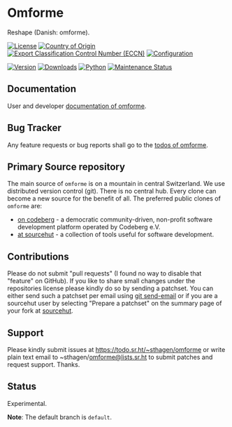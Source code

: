 # Omforme

Reshape (Danish: omforme). 

[![License](https://git.sr.ht/~sthagen/omforme/blob/default/docs/badges/license-spdx-mit.svg)](https://git.sr.ht/~sthagen/omforme/tree/default/item/LICENSE)
[![Country of Origin](https://git.sr.ht/~sthagen/omforme/blob/default/docs/badges/country-of-origin-name-switzerland-neutral.svg)](https://git.sr.ht/~sthagen/omforme/tree/default/item/COUNTRY-OF-ORIGIN)
[![Export Classification Control Number (ECCN)](https://git.sr.ht/~sthagen/omforme/blob/default/docs/badges/export-control-classification-number_eccn-ear99-neutral.svg)](https://git.sr.ht/~sthagen/omforme/tree/default/item/EXPORT-CONTROL-CLASSIFICATION-NUMBER)
[![Configuration](https://git.sr.ht/~sthagen/omforme/blob/default/docs/badges/configuration-sbom.svg)](https://git.sr.ht/~sthagen/omforme/tree/default/item/docs/third-party/README.md)

[![Version](https://git.sr.ht/~sthagen/omforme/blob/default/docs/badges/latest-release.svg)](https://pypi.python.org/pypi/omforme/)
[![Downloads](https://git.sr.ht/~sthagen/omforme/blob/default/docs/badges/downloads-per-month.svg)](https://pepy.tech/project/omforme)
[![Python](https://git.sr.ht/~sthagen/omforme/blob/default/docs/badges/python-versions.svg)](https://pypi.python.org/pypi/omforme/)
[![Maintenance Status](https://git.sr.ht/~sthagen/omforme/blob/default/docs/badges/commits-per-year.svg)](https://git.sr.ht/~sthagen/omforme/log)

## Documentation

User and developer [documentation of omforme](https://codes.dilettant.life/docs/omforme).

## Bug Tracker

Any feature requests or bug reports shall go to the [todos of omforme](https://todo.sr.ht/~sthagen/omforme).

## Primary Source repository

The main source of `omforme` is on a mountain in central Switzerland.
We use distributed version control (git).
There is no central hub.
Every clone can become a new source for the benefit of all.
The preferred public clones of `omforme` are:

* [on codeberg](https://codeberg.org/sthagen/omforme) - a democratic community-driven, non-profit software development platform operated by Codeberg e.V.
* [at sourcehut](https://git.sr.ht/~sthagen/omforme) - a collection of tools useful for software development.

## Contributions

Please do not submit "pull requests" (I found no way to disable that "feature" on GitHub).
If you like to share small changes under the repositories license please kindly do so by sending a patchset.
You can either send such a patchset per email using [git send-email](https://git-send-email.io) or 
if you are a sourcehut user by selecting "Prepare a patchset" on the summary page of your fork at [sourcehut](https://git.sr.ht/).

## Support

Please kindly submit issues at https://todo.sr.ht/~sthagen/omforme or write plain text email to ~sthagen/omforme@lists.sr.ht to submit patches and request support. Thanks.

## Status

Experimental.

**Note**: The default branch is `default`.

